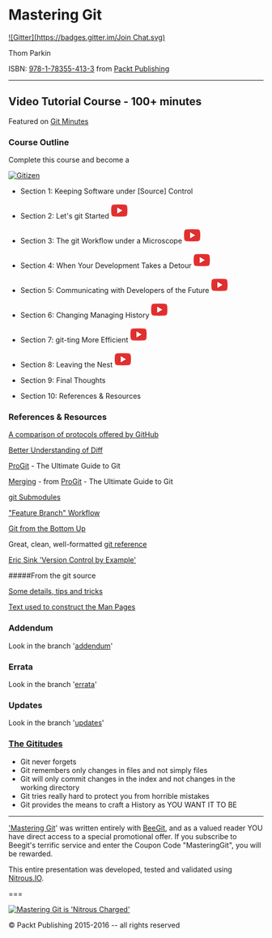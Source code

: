 Mastering Git
=============
[![Gitter](https://badges.gitter.im/Join Chat.svg)](https://gitter.im/ParkinT/mastering_git?utm_source=badge&utm_medium=badge&utm_campaign=pr-badge&utm_content=badge)

Thom Parkin

ISBN: [978-1-78355-413-3](https://www.packtpub.com/application-development/mastering-git-video) from [Packt Publishing](http://www.packtpub.com/)

---

## Video Tutorial Course - 100+ minutes

Featured on [Git Minutes](https://www.youtube.com/watch?v=4PFCnm0f2XE)


### Course Outline

Complete this course and become a

[![Gitizen](http://gitizen.com/images/gitizen.png)](http://gitizen.com)

  - Section 1: Keeping Software under [Source] Control

  - Section 2: Let's git Started [![YouTube Preview](youtube.png)](https://www.youtube.com/watch?v=kiRMsKW7PaI)

  - Section 3: The git Workflow under a Microscope [![YouTube Preview](youtube.png)](https://www.youtube.com/watch?v=LO-T7RqqqNA)

  - Section 4: When Your Development Takes a Detour [![YouTube Preview](youtube.png)](https://www.youtube.com/watch?v=ekUTgbxMt3w)

  - Section 5: Communicating with Developers of the Future [![YouTube Preview](youtube.png)](https://www.youtube.com/watch?v=kIhyJK8lbF8)

  - Section 6: Changing Managing History [![YouTube Preview](youtube.png)](https://www.youtube.com/watch?v=clkDENcltN4)

  - Section 7: git-ting More Efficient [![YouTube Preview](youtube.png)](https://www.youtube.com/watch?v=AfKO0U4WU3g)

  - Section 8: Leaving the Nest [![YouTube Preview](youtube.png)](https://www.youtube.com/watch?v=dYgF_uPm5t8)

  - Section 9: Final Thoughts

  - Section 10: References & Resources


### References & Resources

[A comparison of protocols offered by GitHub](https://gist.github.com/grawity/4392747)

[Better Understanding of Diff](http://www.sitepoint.com/understanding-version-control-diffs/)

[ProGit](http://git-scm.com/book/en/Git-Internals-Git-Objects) - The Ultimate Guide to Git

[Merging](http://git-scm.com/book/en/Git-Branching-Basic-Branching-and-Merging) - from [ProGit](http://git-scm.com/book/en/Git-Internals-Git-Objects) - The Ultimate Guide to Git

[git Submodules](http://alblue.bandlem.com/2011/11/git-tip-of-week-git-submodules.html)


["Feature Branch" Workflow](https://www.atlassian.com/git/workflows#!workflow-feature-branch)

[Git from the Bottom Up](http://newartisans.com/2008/04/git-from-the-bottom-up/)

Great, clean, well-formatted [git reference](http://gitref.org/branching/)

[Eric Sink 'Version Control by Example'](http://www.ericsink.com/vcbe/)


#####From the git source

[Some details, tips and tricks](https://github.com/git/git/tree/master/Documentation/howto)

[Text used to construct the Man Pages](https://github.com/git/git/tree/master/Documentation)


### Addendum

Look in the branch '[addendum](https://github.com/ParkinT/mastering_git/tree/addendum)'

### Errata

Look in the branch '[errata](https://github.com/ParkinT/mastering_git/tree/errata)'

### Updates

Look in the branch '[updates](https://github.com/ParkinT/mastering_git/tree/updates)'


### [The Gititudes](http://www.gititudes.com)

 - Git never forgets
 - Git remembers only changes in files and not simply files
 - Git will only commit changes in the index and not changes in the working directory
 - Git tries really hard to protect you from horrible mistakes
 - Git provides the means to craft a History as YOU WANT IT TO BE

---

['Mastering Git](https://www.packtpub.com/application-development/mastering-git-video)' was written entirely with [BeeGit](http://www.beegit.com), and as a valued reader YOU have direct access to a special promotional offer.
If you subscribe to Beegit's terrific service and enter the Coupon Code "MasteringGit", you will be rewarded.

This entire presentation was developed, tested and validated using [Nitrous.IO](http://goo.gl/40W3l).

===

[![Mastering Git is 'Nitrous Charged'](https://gist.githubusercontent.com/ParkinT/22e59e6b450d4694431a/raw/d2bde10f78da6fd5b438f0cb726b09f527d48bbf/NitrousCharged.png)](https://www.nitrous.io/hack_button?source=embed&runtime=go&repo=ParkinT%2mastering_git.git)

&copy; Packt Publishing 2015-2016 -- all rights reserved
